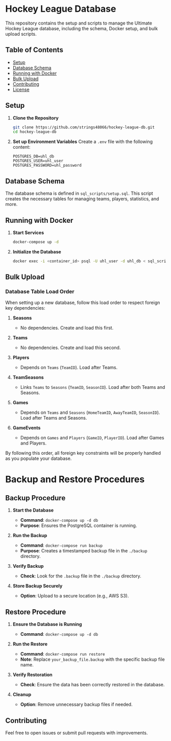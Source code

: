 # Hockey League Database

This repository contains the setup and scripts to manage the Ultimate Hockey League database, including the schema, Docker setup, and bulk upload scripts.

## Table of Contents

- [Setup](#setup)
- [Database Schema](#database-schema)
- [Running with Docker](#running-with-docker)
- [Bulk Upload](#bulk-upload)
- [Contributing](#contributing)
- [License](#license)

## Setup

1. **Clone the Repository**
    ```sh
    git clone https://github.com/strings48066/hockey-league-db.git
    cd hockey-league-db
    ```

2. **Set up Environment Variables**
    Create a `.env` file with the following content:
    ```env
    POSTGRES_DB=uhl_db
    POSTGRES_USER=uhl_user
    POSTGRES_PASSWORD=uhl_password
    ```

## Database Schema

The database schema is defined in `sql_scripts/setup.sql`. This script creates the necessary tables for managing teams, players, statistics, and more.

## Running with Docker

1. **Start Services**
    ```sh
    docker-compose up -d
    ```

2. **Initialize the Database**
    ```sh
    docker exec -i <container_id> psql -U uhl_user -d uhl_db < sql_scripts/setup.sql
    ```

## Bulk Upload
### Database Table Load Order

When setting up a new database, follow this load order to respect foreign key dependencies:

1. **Seasons**
   - No dependencies. Create and load this first.

2. **Teams**
   - No dependencies. Create and load this second.

3. **Players**
   - Depends on `Teams` (`TeamID`). Load after Teams.

4. **TeamSeasons**
   - Links `Teams` to `Seasons` (`TeamID`, `SeasonID`). Load after both Teams and Seasons.

5. **Games**
   - Depends on `Teams` and `Seasons` (`HomeTeamID`, `AwayTeamID`, `SeasonID`). Load after Teams and Seasons.

6. **GameEvents**
   - Depends on `Games` and `Players` (`GameID`, `PlayerID`). Load after Games and Players.

By following this order, all foreign key constraints will be properly handled as you populate your database.

# Backup and Restore Procedures

## Backup Procedure

1. **Start the Database**
   - **Command**: `docker-compose up -d db`
   - **Purpose**: Ensures the PostgreSQL container is running.

2. **Run the Backup**
   - **Command**: `docker-compose run backup`
   - **Purpose**: Creates a timestamped backup file in the `./backup` directory.

3. **Verify Backup**
   - **Check**: Look for the `.backup` file in the `./backup` directory.

4. **Store Backup Securely**
   - **Option**: Upload to a secure location (e.g., AWS S3).

## Restore Procedure

1. **Ensure the Database is Running**
   - **Command**: `docker-compose up -d db`

2. **Run the Restore**
   - **Command**: `docker-compose run restore`
   - **Note**: Replace `your_backup_file.backup` with the specific backup file name.

3. **Verify Restoration**
   - **Check**: Ensure the data has been correctly restored in the database.

4. **Cleanup**
   - **Option**: Remove unnecessary backup files if needed.

## Contributing
Feel free to open issues or submit pull requests with improvements.
